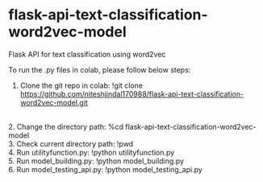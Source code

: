 # flask-api-text-classification-word2vec-model
Flask API for text classification using word2vec

To run the .py files in colab, please follow below steps:


1. Clone the git repo in colab:
!git clone https://github.com/niteshjindal170988/flask-api-text-classification-word2vec-model.git


<br>
2. Change the directory path:
%cd flask-api-text-classification-word2vec-model


<br>
3. Check current directory path:
!pwd


<br>
4. Run utilityfunction.py:
!python utilityfunction.py


<br>
5. Run model_building.py:
!python model_building.py


<br>
6. Run model_testing_api.py:
!python model_testing_api.py


